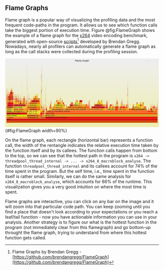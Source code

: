 ## Flame Graphs

Flame graph is a popular way of visualizing the profiling data and the most frequent code-paths in the program. It allows us to see which function calls take the biggest portion of execution time. Figure @fig:FlameGraph shows the example of a flame graph for the [x264](https://openbenchmarking.org/test/pts/x264) video encoding benchmark, generated with open-source [scripts](https://github.com/brendangregg/FlameGraph)[^1] developed by Brendan Gregg. Nowadays, nearly all profilers can automatically generate a flame graph as long as the call stacks were collected during the profiling session.

![A Flame Graph for [x264](https://openbenchmarking.org/test/pts/x264) benchmark.](../../img/perf-tools/Flamegraph.jpg){#fig:FlameGraph width=90%}

On the flame graph, each rectangle (horizontal bar) represents a function call, the width of the rentangle indicates the relative execution time taken by the function itself and by its callees. The function calls happen from bottom to the top, so we can see that the hottest path in the program is `x264 -> threadpool_thread_internal -> ... -> x264_8_macroblock_analyse`. The function `threadpool_thread_internal` and its callees account for 74% of the time spent in the program. But the self time, i.e., time spent in the function itself is rather small. Similarly, we can do the same analysis for `x264_8_macroblock_analyse`, which accounts for 66% of the runtime. This visualization gives you a very good intuition on where the most time is spent.

Flame graphs are interactive, you can click on any bar on the image and it will zoom into that particular code path. You can keep zooming until you find a place that doesn't look according to your expectations or you reach a leaf/tail function - now you have actionable information you can use in your analysis. Another strategy is to figure our what is the hottest function in the program (not immediately clear from this flamegraph) and go bottom-up throught the flame graph, trying to understand from where this hottest function gets called.

[^1]: Flame Graphs by Brendan Gregg - [https://github.com/brendangregg/FlameGraph](https://github.com/brendangregg/FlameGraph)